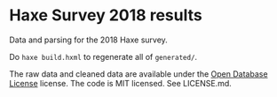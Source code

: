 # Haxe Survey 2018 results

Data and parsing for the 2018 Haxe survey.

Do `haxe build.hxml` to regenerate all of `generated/`.

The raw data and cleaned data are available under the [Open Database License](https://opendatacommons.org/licenses/odbl/index.html) license.
The code is MIT licensed.
See LICENSE.md.
